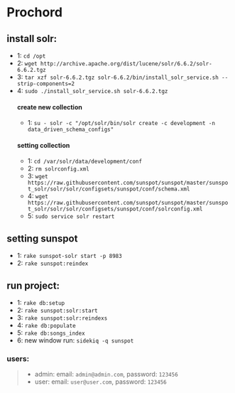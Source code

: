 # Prochord

## install solr:
- 1: `cd /opt`
- 2: `wget http://archive.apache.org/dist/lucene/solr/6.6.2/solr-6.6.2.tgz`
- 3: `tar xzf solr-6.6.2.tgz solr-6.6.2/bin/install_solr_service.sh --strip-components=2`
- 4: `sudo ./install_solr_service.sh solr-6.6.2.tgz`
  #### create new collection
  - 1: `su - solr -c "/opt/solr/bin/solr create -c development -n data_driven_schema_configs"`
  #### setting collection
  - 1: `cd /var/solr/data/development/conf`
  - 2: `rm solrconfig.xml`
  - 3: `wget https://raw.githubusercontent.com/sunspot/sunspot/master/sunspot_solr/solr/solr/configsets/sunspot/conf/schema.xml`
  - 4: `wget https://raw.githubusercontent.com/sunspot/sunspot/master/sunspot_solr/solr/solr/configsets/sunspot/conf/solrconfig.xml`
  - 5: `sudo service solr restart`

## setting sunspot
  - 1: `rake sunspot-solr start -p 8983`
  - 2: `rake sunspot:reindex`

## run project:
- 1: `rake db:setup`
- 2: `rake sunspot:solr:start`
- 3: `rake sunspot:solr:reindexs`
- 4: `rake db:populate`
- 5: `rake db:songs_index`
- 6:  new window run: `sidekiq -q sunspot`

### users:
> - admin: email: `admin@admin.com`, password: `123456`
> - user: email: `user@user.com`, password: `123456`